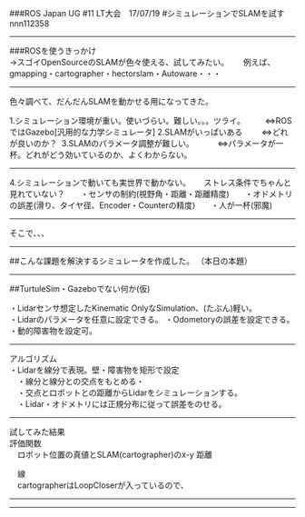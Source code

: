 ###ROS Japan UG #11 LT大会　17/07/19 
#シミュレーションでSLAMを試す
nnn112358

---

###ROSを使うきっかけ   
 →スゴイOpenSourceのSLAMが色々使える、試してみたい。  
 　例えば、  
  gmapping・cartographer・hectorslam・Autoware・・・    

---

色々調べて、だんだんSLAMを動かせる用になってきた。  
<div style="text-align: left;">
1.シミュレーション環境が重い。使いづらい。難しい。。。ツライ。  
&nbsp;&nbsp;&nbsp;    ⇔ROSではGazebo[汎用的な力学シミュレータ]  
2.SLAMがいっぱいある   
&nbsp;&nbsp;&nbsp;  　⇔どれが良いのか？   
3.SLAMのパラメータ調整が難しい。  
&nbsp;&nbsp;&nbsp;  　⇔パラメータが一杯。どれがどう効いているのか、よくわからない。    
</div>

---

<div style="text-align: left;">
4.シミュレーションで動いても実世界で動かない。   
&nbsp;&nbsp; ストレス条件でちゃんと見れていない？   
&nbsp;&nbsp;&nbsp; ・センサの制約(視野角・距離・距離精度)    
&nbsp;&nbsp;&nbsp; ・オドメトリの誤差(滑り、タイヤ径、Encoder・Counterの精度)  
&nbsp;&nbsp;&nbsp; ・人が一杯(邪魔)  
  
---

そこで、、、    

---

##こんな課題を解決するシミュレータを作成した。
（本日の本題）  

---
##TurtuleSim・Gazeboでない何か(仮)

・Lidarセンサ想定したKinematic OnlyなSimulation、(たぶん)軽い。  
・Lidarのパラメータを任意に設定できる。
・Odometoryの誤差を設定できる。
・動的障害物を設定可。  

---


アルゴリズム  
 ・Lidarを線分で表現。壁・障害物を矩形で設定  
　・線分と線分との交点をもとめる・  
　・交点とロボットとの距離からLidarをシミュレーションする。  
　・Lidar・オドメトリには正規分布に従って誤差をのせる。  

---

試してみた結果  
評価関数  
　ロボット位置の真値とSLAM(cartographer)のx-y 距離  

　線  
　cartographerはLoopCloserが入っているので、  

---





---


